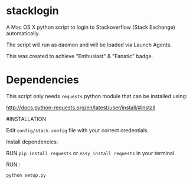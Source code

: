 # stacklogin
A Mac OS X python script to login to Stackoverflow (Stack Exchange) automatically.

The script will run as daemon and will be loaded via Launch Agents.

This was created to achieve "Enthusiast" & "Fanatic" badge.

# Dependencies

This script only needs `requests` python module that can be installed using:

http://docs.python-requests.org/en/latest/user/install/#install

#INSTALLATION

Edit `config/stack.config` file with your correct credentials.

Install dependencies:

RUN `pip install requests` or `easy_install requests` in your terminal. 

RUN :

`python setup.py`


